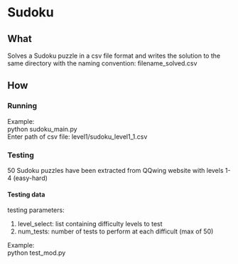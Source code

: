Sudoku
======

## What

Solves a Sudoku puzzle in a csv file format and writes the solution to the same directory with the naming convention: filename_solved.csv

## How

### Running
Example:  
python sudoku_main.py  
Enter path of csv file: level1/sudoku_level1_1.csv  

### Testing
50 Sudoku puzzles have been extracted from QQwing website with levels 1-4 (easy-hard)
#### Testing data

testing parameters:  
1. level_select: list containing difficulty levels to test  
2. num_tests: number of tests to perform at each difficult (max of 50)  

Example:  
python test_mod.py 


